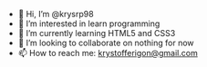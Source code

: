 - 👋 Hi, I’m @krysrp98
- 👀 I’m interested in learn programming
- 🌱 I’m currently learning HTML5 and CSS3
- 💞️ I’m looking to collaborate on nothing for now
- 📫 How to reach me: krystofferigon@gmail.com

<!---
krysrp98/krysrp98 is a ✨ special ✨ repository because its `README.md` (this file) appears on your GitHub profile.
You can click the Preview link to take a look at your changes.
--->
